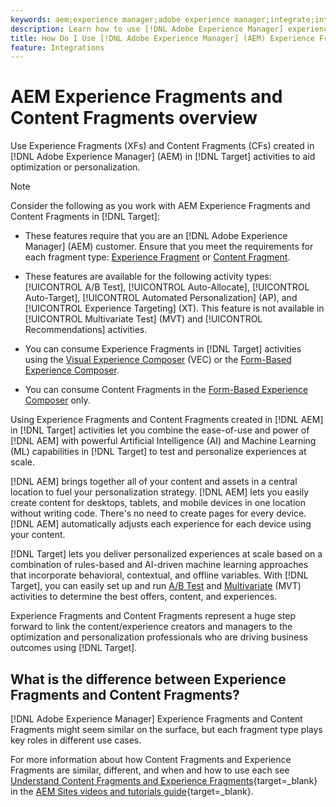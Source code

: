 ```yaml
---
keywords: aem;experience manager;adobe experience manager;integrate;integration;experience fragments;content fragments
description: Learn how to use [!DNL Adobe Experience Manager] experience and content fragments in [!DNL Adobe Target] activities.
title: How Do I Use [!DNL Adobe Experience Manager] (AEM) Experience Fragments and Content Fragments?
feature: Integrations
---
```

# AEM Experience Fragments and Content Fragments overview

Use Experience Fragments (XFs) and Content Fragments (CFs) created in [!DNL Adobe Experience Manager] (AEM) in [!DNL Target] activities to aid optimization or personalization.

>[!NOTE]
>
>Consider the following as you work with AEM Experience Fragments and Content Fragments in [!DNL Target]:
> 
>* These features require that you are an [!DNL Adobe Experience Manager] (AEM) customer. Ensure that you meet the requirements for each fragment type: [Experience Fragment](/help/main/c-integrating-target-with-mac/aem/experience-fragments-aem.md#section_AE6F0971E1574B3AA324003599B96E5A) or [Content Fragment](help/main/c-integrating-target-with-mac/aem/content-fragments-aem.md:requirements).
>
>* These features are available for the following activity types: [!UICONTROL A/B Test], [!UICONTROL Auto-Allocate], [!UICONTROL Auto-Target], [!UICONTROL Automated Personalization] (AP), and [!UICONTROL Experience Targeting] (XT). This feature is not available in [!UICONTROL Multivariate Test] (MVT) and [!UICONTROL Recommendations] activities.
>* You can consume Experience Fragments in [!DNL Target] activities using the [Visual Experience Composer](/help/main/c-experiences/c-visual-experience-composer/visual-experience-composer.md) (VEC) or the [Form-Based Experience Composer](/help/main/c-experiences/form-experience-composer.md).
>
>* You can consume Content Fragments in the [Form-Based Experience Composer](/help/main/c-experiences/form-experience-composer.md) only.

Using Experience Fragments and Content Fragments created in [!DNL AEM] in [!DNL Target] activities let you combine the ease-of-use and power of [!DNL AEM] with powerful Artificial Intelligence (AI) and Machine Learning (ML) capabilities in [!DNL Target] to test and personalize experiences at scale.

[!DNL AEM] brings together all of your content and assets in a central location to fuel your personalization strategy. [!DNL AEM] lets you easily create content for desktops, tablets, and mobile devices in one location without writing code. There's no need to create pages for every device. [!DNL AEM] automatically adjusts each experience for each device using your content.

[!DNL Target] lets you deliver personalized experiences at scale based on a combination of rules-based and AI-driven machine learning approaches that incorporate behavioral, contextual, and offline variables. With [!DNL Target], you can easily set up and run [A/B Test](/help/main/c-activities/t-test-ab/test-ab.md) and [Multivariate](/help/main/c-activities/c-multivariate-testing/multivariate-testing.md) (MVT) activities to determine the best offers, content, and experiences.

Experience Fragments and Content Fragments represent a huge step forward to link the content/experience creators and managers to the optimization and personalization professionals who are driving business outcomes using [!DNL Target].

## What is the difference between Experience Fragments and Content Fragments?

[!DNL Adobe Experience Manager] Experience Fragments and Content Fragments might seem similar on the surface, but each fragment type plays key roles in different use cases. 

For more information about how Content Fragments and Experience Fragments are similar, different, and when and how to use each see [Understand Content Fragments and Experience Fragments](https://experienceleague.adobe.com/docs/experience-manager-learn/sites/content-fragments/understand-content-fragments-and-experience-fragments.html){target=_blank} in the [AEM Sites videos and tutorials guide](https://experienceleague.adobe.com/docs/experience-manager-learn/sites/overview.html){target=_blank}.
